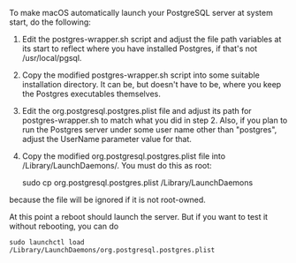 To make macOS automatically launch your PostgreSQL server at system start,
do the following:

1. Edit the postgres-wrapper.sh script and adjust the file path
variables at its start to reflect where you have installed Postgres,
if that's not /usr/local/pgsql.

2. Copy the modified postgres-wrapper.sh script into some suitable
installation directory.  It can be, but doesn't have to be, where
you keep the Postgres executables themselves.

3. Edit the org.postgresql.postgres.plist file and adjust its path
for postgres-wrapper.sh to match what you did in step 2.  Also,
if you plan to run the Postgres server under some user name other
than "postgres", adjust the UserName parameter value for that.

4. Copy the modified org.postgresql.postgres.plist file into
  /Library/LaunchDaemons/.  You must do this as root:

	sudo cp org.postgresql.postgres.plist /Library/LaunchDaemons

  because the file will be ignored if it is not root-owned.

At this point a reboot should launch the server.  But if you want
to test it without rebooting, you can do

    sudo launchctl load /Library/LaunchDaemons/org.postgresql.postgres.plist

